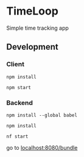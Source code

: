 TimeLoop
========

Simple time tracking app

Development
-----------

### Client

  `npm install`

  `npm start`

### Backend

  `npm install --global babel`

  `npm install`

  `nf start`

go to [localhost:8080/bundle](localhost:8080/bundle)
